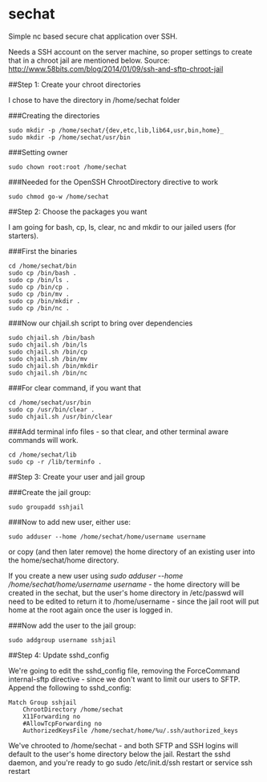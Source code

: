# sechat
Simple nc based secure chat application over SSH.

Needs a SSH account on the server machine, so proper settings to create that in a chroot jail are mentioned below.
Source: http://www.58bits.com/blog/2014/01/09/ssh-and-sftp-chroot-jail


##Step 1: Create your chroot directories

I chose to have the directory in /home/sechat folder

###Creating the directories
```
sudo mkdir -p /home/sechat/{dev,etc,lib,lib64,usr,bin,home}_
sudo mkdir -p /home/sechat/usr/bin
```
 
###Setting owner
```
sudo chown root:root /home/sechat
```
 
###Needed for the OpenSSH ChrootDirectory directive to work
```
sudo chmod go-w /home/sechat
```


##Step 2: Choose the packages you want

I am going for bash, cp, ls, clear, nc and mkdir to our jailed users (for starters).

###First the binaries
```
cd /home/sechat/bin
sudo cp /bin/bash .
sudo cp /bin/ls .
sudo cp /bin/cp .
sudo cp /bin/mv .
sudo cp /bin/mkdir .
sudo cp /bin/nc .
```

###Now our chjail.sh script to bring over dependencies
```
sudo chjail.sh /bin/bash
sudo chjail.sh /bin/ls
sudo chjail.sh /bin/cp
sudo chjail.sh /bin/mv
sudo chjail.sh /bin/mkdir
sudo chjail.sh /bin/nc
```

###For clear command, if you want that
```
cd /home/sechat/usr/bin
sudo cp /usr/bin/clear .
sudo chjail.sh /usr/bin/clear
```

###Add terminal info files - so that clear, and other terminal aware commands will work.
```
cd /home/sechat/lib
sudo cp -r /lib/terminfo .
```


##Step 3: Create your user and jail group

###Create the jail group:
```
sudo groupadd sshjail
```

###Now to add new user, either use:
```
sudo adduser --home /home/sechat/home/username username
```

or copy (and then later remove) the home directory of an existing user into the home/sechat/home directory.

If you create a new user using _sudo adduser --home /home/sechat/home/username username_ - the home directory will be created in the sechat, but the user's home directory in /etc/passwd will need to be edited to return it to /home/username - since the jail root will put home at the root again once the user is logged in.

###Now add the user to the jail group:
```
sudo addgroup username sshjail
```


##Step 4: Update sshd_config

We're going to edit the sshd_config file, removing the ForceCommand internal-sftp directive - since we don't want to limit our users to SFTP.
Append the following to sshd_config:

```
Match Group sshjail
    ChrootDirectory /home/sechat
    X11Forwarding no
    #AllowTcpForwarding no
    AuthorizedKeysFile /home/sechat/home/%u/.ssh/authorized_keys
```
 
We've chrooted to /home/sechat - and both SFTP and SSH logins will default to the user's home directory below the jail.
Restart the sshd daemon, and you're ready to go sudo /etc/init.d/ssh restart or service ssh restart
